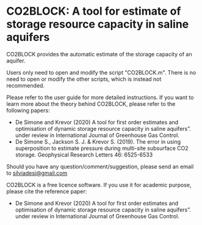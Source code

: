 # CO2BLOCK: A tool for estimate of storage resource capacity in saline aquifers

CO2BLOCK provides the automatic estimate of the storage capacity of an aquifer. 

Users only need to open and modify the script "CO2BLOCK.m". There is no need to open or modify the other scripts, which is instead not recommended.

Please refer to the user guide for more detailed instructions. 
If you want to learn more about the theory behind CO2BLOCK, please refer to the following papers:
- De Simone and Krevor (2020) A tool for first order estimates and optimisation of dynamic storage resource capacity in saline aquifers”. under review in International Journal of Greenhouse Gas Control.
- De Simone S., Jackson S. J. & Krevor S. (2019). The error in using superposition to estimate pressure during multi-site subsurface CO2 storage. Geophysical Research Letters 46: 6525-6533 

Should you have any question/comment/suggestion, please send an email to silviadesi@gmail.com

CO2BLOCK is a free licence software.
If you use it for academic purpose, please cite the reference paper:

- De Simone and Krevor (2020) A tool for first order estimates and optimisation of dynamic storage resource capacity in saline aquifers”. under review in International Journal of Greenhouse Gas Control.
